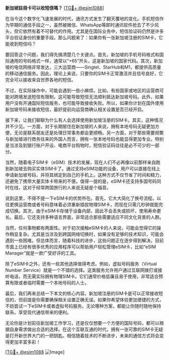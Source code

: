 **新加坡註冊卡可以收短信嗎？** [[TG💪+ @esim1088](https://t.me/s/esim1088)]

在当今这个数字化飞速发展的时代，通讯方式发生了翻天覆地的变化。手机短信作为早期的通信手段之一，虽然被微信、WhatsApp等即时通讯软件抢去了不少风头，但它依然有着不可替代的作用。尤其是在国际业务中，短信验证码仍然是许多平台验证身份的重要手段。那么问题来了：如果你有一张新加坡注册的SIM卡，它能收到短信吗？

要回答这个问题，我们得先搞清楚几个关键点。首先，新加坡的手机号码格式和国际通用的号码格式一样，通常以“+65”开头，这是新加坡的国家代码。其次，新加坡的电信网络非常发达，三大运营商——Singtel、StarHub和M1，都提供高质量的移动通信服务。因此，理论上来说，只要你的SIM卡正常激活并且信号良好，它完全可以接收来自世界各地的短信。

不过，在实际操作中，可能会遇到一些小麻烦。比如，有些国家或地区的运营商可能对跨境发送短信有限制，这可能导致短信无法顺利抵达新加坡号码。此外，如果用户没有开通国际短信服务，也可能导致接收失败。所以，如果你计划在国外使用新加坡号码来接收短信，最好提前向运营商确认相关设置是否已经开启。

接下来，让我们聊聊为什么有人会选择使用新加坡注册的SIM卡。其实，这种情况并不少见。一方面，对于长期居住在新加坡的人来说，拥有本地号码无疑更加方便，无论是联系朋友还是处理日常事务都会更顺畅。另一方面，对于那些需要频繁与新加坡进行商务往来的外国人而言，拥有一张本地号码也能显得更加专业。特别是当涉及到银行账户开设、电商平台购物时，短信验证码往往是必不可少的一部分。

当然，随着电子SIM卡（eSIM）技术的发展，现在人们不必再像以前那样亲自跑到新加坡去购买实体SIM卡了。通过支持eSIM功能的设备，用户可以直接在线上申请新加坡号码，并将其绑定到自己的手机上。这种方式不仅节省了时间和精力，还避免了携带大量实体卡带来的不便。值得一提的是，eSIM卡还支持多国号码同时在线，这对于经常跨国旅行的人来说无疑是个福音。

说到这里，不得不提一下eSIM卡的优势所在。首先，它大大简化了换号流程。以往更换运营商或者号码意味着必须重新插拔物理SIM卡，而现在只需几秒钟就能完成切换。其次，由于eSIM卡存储于设备内部，因此不会丢失或损坏，使用寿命更长。最后，它还支持多种语言界面，非常适合那些需要适应不同文化背景的人群。

当然，任何事物都有两面性。对于初次接触eSIM卡的人来说，可能会觉得它的操作稍显复杂。尤其是当涉及到跨国网络切换时，如果没有足够的技术知识，可能会遇到一些困难。但总体而言，随着科技的进步，这些问题正在逐步得到解决。目前市面上已经有很多优秀的应用程序可以帮助用户轻松管理eSIM卡，比如“eSIM Manager”就是一款广受好评的工具。

除了eSIM卡之外，还有一些其他选择值得考虑。例如，虚拟号码服务（Virtual Number Service）就是一个不错的选择。这类服务允许用户通过互联网拨打或接听电话，而无需实际拥有物理SIM卡。它们通常价格低廉且易于使用，非常适合预算有限或者临时需要一个本地号码的人士。

最后，我们再来总结一下本文的核心内容。新加坡注册的SIM卡是可以正常接收短信的，但前提是你需要确保相关设置正确无误。如果你希望体验更加便捷的方式，不妨尝试一下eSIM卡或者虚拟号码服务。无论哪种方案，都能让你随时随地保持联系，享受现代通信带来的便利。

无论你是计划前往新加坡工作学习，还是仅仅想要一个方便的国际号码，都可以根据自身需求做出合适的选择。在这个互联互通的时代，拥有一张可靠的SIM卡无疑是打开新世界大门的一把钥匙。相信随着技术的不断进步，未来的通信方式将会变得更加丰富多彩！

[[TG💪+ @esim1088](https://t.me/s/esim1088) ![Image](https://i.postimg.cc/4NQfJmqS/Snipaste-2025-05-13-00-14-12.png)]